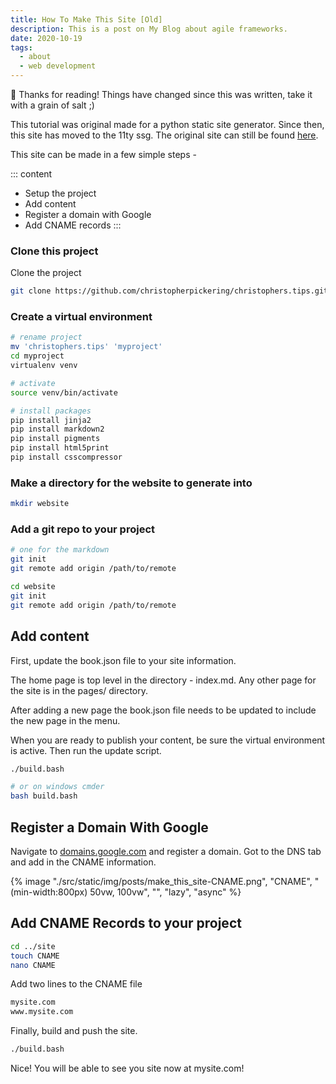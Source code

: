 ```yaml
---
title: How To Make This Site [Old]
description: This is a post on My Blog about agile frameworks.
date: 2020-10-19
tags:
  - about
  - web development
---
```


<div class="notification">
 👋 Thanks for reading! Things have changed since this was written, take it with a grain of salt ;)
</div>

This tutorial was original made for a python static site generator. Since then, this site has moved to the 11ty ssg. The original site can still be found [here](https://christopherpickering.github.io/old.christophers.tips.site/).

This site can be made in a few simple steps -

::: content

- Setup the project
- Add content
- Register a domain with Google
- Add CNAME records
  :::

### Clone this project

Clone the project

```bash
git clone https://github.com/christopherpickering/christophers.tips.git
```

### Create a virtual environment

```bash
# rename project
mv 'christophers.tips' 'myproject'
cd myproject
virtualenv venv

# activate
source venv/bin/activate

# install packages
pip install jinja2
pip install markdown2
pip install pigments
pip install html5print
pip install csscompressor
```

### Make a directory for the website to generate into

```bash
mkdir website
```

### Add a git repo to your project

```bash
# one for the markdown
git init
git remote add origin /path/to/remote

cd website
git init
git remote add origin /path/to/remote

```

## Add content

First, update the book.json file to your site information.

The home page is top level in the directory - index.md. Any other page for the site is in the pages/ directory.

After adding a new page the book.json file needs to be updated to include the new page in the menu.

When you are ready to publish your content, be sure the virtual environment is active. Then run the update script.

```bash
./build.bash

# or on windows cmder
bash build.bash
```

## Register a Domain With Google

Navigate to [domains.google.com](domains.google.com) and register a domain. Got to the DNS tab and add in the CNAME information.

{% image "./src/static/img/posts/make_this_site-CNAME.png", "CNAME", "(min-width:800px) 50vw, 100vw", "", "lazy", "async" %}

## Add CNAME Records to your project

```bash
cd ../site
touch CNAME
nano CNAME
```

Add two lines to the CNAME file

```bash
mysite.com
www.mysite.com
```

Finally, build and push the site.

```bash
./build.bash
```

Nice! You will be able to see you site now at mysite.com!
